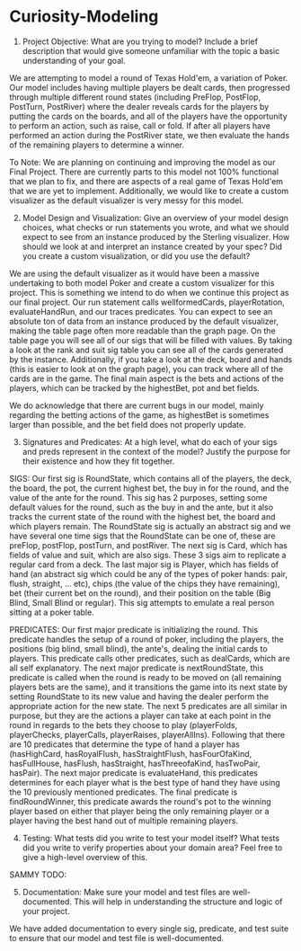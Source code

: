 # Curiosity-Modeling

1. Project Objective: What are you trying to model? Include a brief description that would give someone unfamiliar with the topic a basic understanding of your goal.

We are attempting to model a round of Texas Hold'em, a variation of Poker. Our model includes having multiple players be dealt cards, then progressed through multiple different round states (including PreFlop, PostFlop, PostTurn, PostRiver) where the dealer reveals cards for the players by putting the cards on the boards, and all of the players have the opportunity to perform an action, such as raise, call or fold. If after all players have performed an action during the PostRiver state, we then evaluate the hands of the remaining players to determine a winner.

To Note: We are planning on continuing and improving the model as our Final Project. There are currently parts to this model not 100% functional that we plan to fix, and there are aspects of a real game of Texas Hold'em that we are yet to implement. Additionally, we would like to create a custom visualizer as the default visualizer is very messy for this model.

2. Model Design and Visualization: Give an overview of your model design choices, what checks or run statements you wrote, and what we should expect to see from an instance produced by the Sterling visualizer. How should we look at and interpret an instance created by your spec? Did you create a custom visualization, or did you use the default?

We are using the default visualizer as it would have been a massive undertaking to both model Poker and create a custom visualizer for this project. This is something we intend to do when we continue this project as our final project. Our run statement calls wellformedCards, playerRotation, evaluateHandRun, and our traces predicates. You can expect to see an absolute ton of data from an instance produced by the default visualizer, making the table page often more readable than the graph page. On the table page you will see all of our sigs that will be filled with values. By taking a look at the rank and suit sig table you can see all of the cards generated by the instance. Additionally, if you take a look at the deck, board and hands (this is easier to look at on the graph page), you can track where all of the cards are in the game. The final main aspect is the bets and actions of the players, which can be tracked by the highestBet, pot and bet fields. 

We do acknowledge that there are current bugs in our model, mainly regarding the betting actions of the game, as highestBet is sometimes larger than possible, and the bet field does not properly update. 

3. Signatures and Predicates: At a high level, what do each of your sigs and preds represent in the context of the model? Justify the purpose for their existence and how they fit together.

SIGS: Our first sig is RoundState, which contains all of the players, the deck, the board, the pot, the current highest bet, the buy in for the round, and the value of the ante for the round. This sig has 2 purposes, setting some default values for the round, such as the buy in and the ante, but it also tracks the current state of the round with the highest bet, the board and which players remain. The RoundState sig is actually an abstract sig and we have several one time sigs that the RoundState can be one of, these are preFlop, postFlop, postTurn, and postRiver. The next sig is Card, which has fields of value and suit, which are also sigs. These 3 sigs aim to replicate a regular card from a deck. The last major sig is Player, which has fields of hand (an abstract sig which could be any of the types of poker hands: pair, flush, straight, ... etc), chips (the value of the chips they have remaining), bet (their current bet on the round), and their position on the table (Big Blind, Small Blind or regular). This sig attempts to emulate a real person sitting at a poker table. 

PREDICATES: 
Our first major predicate is initializing the round. This predicate handles the setup of a round of poker, including the players, the positions (big blind, small blind), the ante's, dealing the initial cards to players. This predicate calls other predicates, such as dealCards, which are all self explanatory. The next major predicate is nextRoundState, this predicate is called when the round is ready to be moved on (all remaining players bets are the same), and it transitions the game into its next state by setting RoundState to its new value and having the dealer perform the appropriate action for the new state. The next 5 predicates are all similar in purpose, but they are the actions a player can take at each point in the round in regards to the bets they choose to play (playerFolds, playerChecks, playerCalls, playerRaises, playerAllIns). Following that there are 10 predicates that determine the type of hand a player has (hasHighCard, hasRoyalFlush, hasStraightFlush, hasFourOfaKind, hasFullHouse, hasFlush, hasStraight, hasThreeofaKind, hasTwoPair, hasPair). The next major predicate is evaluateHand, this predicates determines for each player what is the best type of hand they have using the 10 previously mentioned predicates. The final predicate is findRoundWinner, this predicate awards the round's pot to the winning player based on either that player being the only remaining player or a player having the best hand out of multiple remaining players. 

4. Testing: What tests did you write to test your model itself? What tests did you write to verify properties about your domain area? Feel free to give a high-level overview of this.

SAMMY TODO:

5. Documentation: Make sure your model and test files are well-documented. This will help in understanding the structure and logic of your project.

We have added documentation to every single sig, predicate, and test suite to ensure that our model and test file is well-documented. 